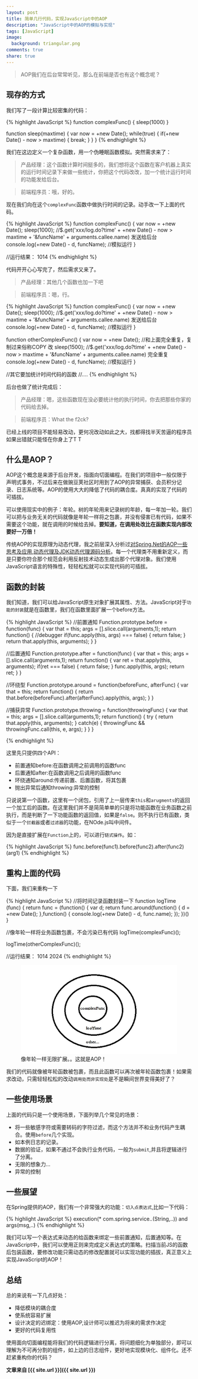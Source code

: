 ```yaml
---
layout: post
title: 简单几行代码，实现JavaScript中的AOP
description: "JavaScript中的AOP的模拟与实现"
tags: [JavaScript]
image:
  background: triangular.png
comments: true
share: true
---
```


>AOP我们在后台常常听见，那么在前端是否也有这个概念呢？

## 现存的方式

我们写了一段计算比较密集的代码：

{% highlight JavaScript %}
function complexFunc() {
	sleep(1000)
}

function sleep(maxtime) {
	var now = +new Date();
	while(true) {
		if(+new Date() - now > maxtime) {
			break;
		}
	}
}
{% endhighlight %}

我们在这边定义一个复杂函数，用一个伪睡眠函数模拟。突然需求来了：

>产品经理：这个函数计算时间挺多的，我们想将这个函数在客户机器上真实的运行时间记录下来做一些统计，你把这个代码改改，加一个统计运行时间的功能发给后台。

>前端程序员：哦，好的。

现在我们向在这个`complexFunc`函数中做执行时间的记录。动手改一下上面的代码。

<!--more-->

{% highlight JavaScript %}
function complexFunc() {
	var now = +new Date();
	sleep(1000);
	//$.get('xxx/log.do?time' + +new Date() - now > maxtime + '&funcName' + arguments.callee.name)	发送给后台
	console.log(+new Date() - d, funcName);	//模拟运行
}

//运行结果：
1014
{% endhighlight %}

代码开开心心写完了，然后需求又来了。

>产品经理：其他几个函数也加一下吧

>前端程序员：嗯，行。

{% highlight JavaScript %}
function complexFunc() {
	var now = +new Date();
	sleep(1000);
	//$.get('xxx/log.do?time' + +new Date() - now > maxtime + '&funcName' + arguments.callee.name)	发送给后台
	console.log(+new Date() - d, funcName);	//模拟运行
}


function otherComplexFunc() {
	var now = +new Date();	//和上面完全重复，复制过来俗称COPY 改
	sleep(1500);
	//$.get('xxx/log.do?time' + +new Date() - now > maxtime + '&funcName' + arguments.callee.name)	完全重复
	console.log(+new Date() - d, funcName);	//模拟运行
}

//其它要加统计时间代码的函数
//....
{% endhighlight %}

后台也做了统计完成后：

>产品经理：嗯，这些函数现在没必要统计他的执行时间，你去把那些你家的代码给去掉。

>前端程序员：What the f2ck?

已经上线的项目不能轻易改动，更何况改动如此之大，找都得找半天苦逼的程序员如果出错就只能怪在你身上了T T


## 什么是AOP？

AOP这个概念是来源于后台开发，指面向切面编程。在我们的项目中一般仅限于声明式事务，不过后来在做豌豆荚社区时用到了AOP的异常捕获、会员积分记录、日志系统等。AOP的使用大大的降低了代码的耦合度。真真的实现了代码的可插拔。

可以使用现实中的例子：年轮。树的年轮用来记录树的年龄，每一年加一轮。我们可以把与业务无关的代码就像是年轮一样将之包裹，并没有侵害已有代码，如果不需要这个功能，就在调用的时候给去掉。**要知道，在调用处改比在函数实现内部改要好一万倍！**

传统AOP的实现原理为动态代理，我之前层深入分析过[对Spring.Net的AOP一些思考及应用](http://blog.csdn.net/hacke2/article/details/12753379),[动态代理及JDK动态代理源码分析](http://blog.csdn.net/hacke2/article/details/23712633)。每一个代理类不用重新定义，而是只要你符合那个规范会利用反射技术动态生成出那个代理对象。我们使用JavaScript语言的特殊性，轻轻松松就可以实现代码的可插拔。

## 函数的封装

我们知道，我们可以给JavaScript原生对象扩展其属性、方法。JavaScript对于`功能的封装`就是在函数里，我们在函数里面扩展一个before方法。

{% highlight JavaScript %}
//前置通知
Function.prototype.before = function(func) {
	var that = this;
		args = [].slice.call(arguments,1);
	return function() {
		//debugger
		if(func.apply(this, args) === false) {
			return false;
		}
		return that.apply(this, arguments);
	}
}

//后置通知
Function.prototype.after = function(func) {
	var that = this;
		args = [].slice.call(arguments,1);
	return function() {
		var ret = that.apply(this, arguments);
		if(ret === false) {
			return false;
		}
		func.apply(this, args);
		return ret;
	}
}

//环绕型
Function.prototype.around = function(beforeFunc, afterFunc) {
	var that = this;
	return function() {
		return that.before(beforeFunc).after(afterFunc).apply(this, args);
	}
}

//捕获异常
Function.prototype.throwing = function(throwingFunc) {
	var that = this;
		args = [].slice.call(arguments,1);
	return function() {
		try {
			return that.apply(this, arguments);
		} catch(e) {
			throwingFunc && throwingFunc.call(this, e, args);
		}
	}
}

{% endhighlight %}

这里先只提供四个API：

* 前置通知before:在函数调用之前调用的函数func
* 后置通知after:在函数调用之后调用的函数func
* 环绕通知around:传递前置、后置函数，将其包裹
* 抛出异常后通知throwing:异常的控制

只说说第一个函数，这里有一个闭包，引用了上一层传来`this`和`arugments`的返回一个加工后的函数。在这里我们并不是简简单单的只是将功能函数在业务函数之前执行，而是判断了一下功能函数的返回值，如果是`false`。则不执行已有函数，类似于一个`拦截器`或者`过滤器`的功能，在NOde.js叫中间件。

因为是直接扩展在`Function`上的，可以进行`链式操作`。如：

{% highlight JavaScript %}
func.before(func1).before(func2).after(func2)(arg1)
{% endhighlight %}

## 重构上面的代码

下面，我们来重构一下

{% highlight JavaScript %}
//将时间记录函数封装一下
function logTime (func) {
	return func = (function() {
		var d;
		return func.around(function() {
			d = +new Date();
		},function() {
			console.log(+new Date() - d, func.name);
		});
	})()
}

//像年轮一样将业务函数包裹，不会污染已有代码
logTime(complexFunc)();

logTime(otherComplexFunc)();

//运行结果：
1014
2024
{% endhighlight %}

<figure>
	<a href="/images/article/2014-11-10/1.jpg">
		<img src="/images/article/2014-11-10/1.jpg" alt="home" />
	</a>
	<figcaption>像年轮一样无限扩展。。这就是AOP！</figcaption>
</figure>

我们的代码就像被年轮函数被包裹，而且此函数可以再次被年轮函数包裹！如果需求改动，只需轻轻松松的改动`调用处而非实现处`是不是瞬间世界变得美好了？

## 一些使用场景

上面的代码只是一个使用场景，下面列举几个常见的场景：

* 将一些敏感字符或需要转码的字符过滤，而这个方法并不和业务代码产生耦合。使用`before`几个实现。
* 如本例日志的记录。
* 数据的验证，如果不通过不会执行业务代码，一般为`submit`,并且将逻辑进行了分离。
* 无限的想象力...
* 异常的控制

## 一些展望

在Spring提供的AOP，我们有一个非常强大的功能：`切入点表达式`,比如一下代码：

{% highlight JavaScript %}
execution(* com.spring.service.*.*(String,..)) and args(msg,..)
{% endhighlight %}

我们可以写一个表达式来动态的给函数来绑定一些前置通知，后置通知等。在JavaScript中，我们可以使用正则来完成定义表达式的策略。扫描当前JS的函数后包装函数，要修改功能只需动态的修改配置就可以实现功能的插拔，真正意义上实现JavaScript的AOP！

## 总结

总的来说有一下几点好处：

* 降低模块的耦合度
* 使系统容易扩展
* 设计决定的迟绑定：使用AOP,设计师可以推迟为将来的需求作决定
* 更好的代码复用性

使用面向切面编程能将我们的代码逻辑进行分离，将问题细化为单独部分，即可以理解为不可再分割的组件，如上边的日志组件，更好地实现模块化、组件化。还不赶紧重构你的代码？


**文章来自 [{{ site.url }}]({{ site.url }})**